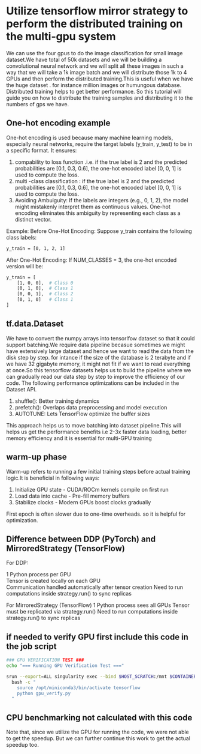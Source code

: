 # Utilize tensorflow mirror strategy to perform the distributed training on the multi-gpu system
We can use the four gpus to do the image classification for small image dataset.We have total of 50k datasets and we will be building a convolutional neural network and we will split all these images in such a way that we will take a 1k image batch and we will distribute those 1k to 4 GPUs and then perform the distributed training.This is useful when we have the huge dataset . for instance million images or humungous database. Distributed training helps to get better performance. So this tutorial will guide you on how to distribute the training samples and distributing it to the numbers of gps we have.

## One-hot encoding example
One-hot encoding is used because many machine learning models, especially neural networks, require the target labels (y_train, y_test) to be in a specific format.
It ensures:
1. compability to loss function .i.e. if the true label is 2 and the predicted probabilities are [0.1, 0.3, 0.6], the one-hot encoded label [0, 0, 1] is used to compute the loss.
2. multi -class classification : if the true label is 2 and the predicted probabilities are [0.1, 0.3, 0.6], the one-hot encoded label [0, 0, 1] is used to compute the loss.
3. Avoiding Ambuiguity: If the labels are integers (e.g., 0, 1, 2), the model might mistakenly interpret them as continuous values. One-hot encoding eliminates this ambiguity by representing each class as a distinct vector.

Example: 
Before One-Hot Encoding:
Suppose y_train contains the following class labels:
````bash
y_train = [0, 1, 2, 1]
````
After One-Hot Encoding:
If NUM_CLASSES = 3, the one-hot encoded version will be:
````bash
y_train = [
    [1, 0, 0],  # Class 0
    [0, 1, 0],  # Class 1
    [0, 0, 1],  # Class 2
    [0, 1, 0]   # Class 1
]
````

## tf.data.Dataset
We have to convert the numpy arrays into tensorlfow dataset so that it could support batching.We require data pipeline becasue sometimes we might have extensively large dataset and hence we want to read the data from the disk step by step. for intance if the size of the database is 2 terabyte and if we have 32 gigabyte memory, it might not fit if we want to read everything at once.So this tensorflow datasets helps us to build the pipeline where we can gradually read our data step by step to improve the efficiency of our code.
The following performance optimizations can be included in the Dataset API.
1. shuffle(): Better training dynamics
2. prefetch(): Overlaps data preprocessing and model execution
3. AUTOTUNE: Lets TensorFlow  optimize the buffer sizes

This approach helps us to move batching into dataset pipeline.This will helps us get the performance benefits i.e 2-3x faster data loading, better memory efficiency and it is essential for multi-GPU training

## warm-up phase
Warm-up refers to running a few initial training steps before actual training logic.It is beneficial in following ways:
1. Initialize GPU state - CUDA/ROCm kernels compile on first run
2. Load data into cache - Pre-fill memory buffers
3. Stabilize clocks - Modern GPUs boost clocks gradually

First epoch is often slower due to one-time overheads. so it is helpful for optimization.

## Difference between  DDP (PyTorch) and MirroredStrategy (TensorFlow)

For DDP:

1 Python process per GPU	
Tensor is created locally on each GPU	
Communication handled automatically after tensor creation	Need to run computations inside strategy.run() to sync replicas

For MirroredStrategy (TensorFlow)
1 Python process sees all GPUs
Tensor must be replicated via strategy.run()
Need to run computations inside strategy.run() to sync replicas

## if needed to verify GPU first include this code in the job script
````bash
### GPU VERIFICATION TEST ###
echo "=== Running GPU Verification Test ==="

srun --export=ALL singularity exec --bind $HOST_SCRATCH:/mnt $CONTAINER \
  bash -c "
    source /opt/miniconda3/bin/activate tensorflow
    python gpu_verify.py
  "
````

## CPU benchmarking not calculated with this code
Note that, since we utilize the GPU for running the code, we were not able to get the speedup. But we can further continue this work to get the actual speedup too.